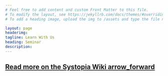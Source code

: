 ```yaml
---
# Feel free to add content and custom Front Matter to this file.
# To modify the layout, see https://jekyllrb.com/docs/themes/#overriding-theme-defaults
# To add a heading image, upload the img to /assets and type the file name + extension into "headerimg"

layout: page
headerimg: 
tagline: Learn With Us
heading: Seminar
description: 
---
```

<div class="container-fluid">
<script type="text/javascript"> 
    document.write('<script type="text/javascript" charset="utf-8" src="https://wiki.ubc.ca/extensions/EmbedPage/getPage.php?title=/index.php/NSS_Seminar&referer=' + document.location.href + ' "><\/script>');
    jQuery(document).ready(function(){
        $('h3 .mw-headline').addClass('news-h3');
        $('#toc').attr("style", "display: none !important");
        $('h2 .mw-headline').addClass('news-h2');
        $('table').wrap('<div class="panel"></div>');
        $('.panel:first').addClass('firstpanel');
        $('.firstpanel').prev().addClass('firstpanelheading');
        $('.firstpanelheading').before('<hr id="hr1" class="container mb-5"><div class="container"><h4>Current Semester</h4></div>');
        $('.toc').each(function() {
            var wrap = $('<div class="container"></div>');
            $(this).nextUntil('#hr1').appendTo(wrap);
            $(this).after(wrap);
        });
        $('.firstpanel').after('<hr class="container mb-5"><div class="container"><h4>Past Semesters</h4></div>');
        $('.panel').prev().addClass('accordion');
        $('.accordion').addClass('container');
        $('.accordion').addClass('expandlink');
        $('.accordion').first().removeClass('expandlink');
        $('.accordion').last().attr("style", "display: none !important;");
        $('.wikitable').addClass('table table-striped small mb-4');
        var acc = document.getElementsByClassName("accordion");
        var i;
        for (i = 1; i < acc.length; i++) {
            acc[i].addEventListener("click", function() {
                this.classList.toggle("active");
                var panel = this.nextElementSibling;
                if (panel.style.display === "block") {
                panel.style.display = "none";
                } else {
                panel.style.display = "block";
                }
            });
        }
    });
</script>
<h2 class="container text-right my-4"><a href="https://wiki.ubc.ca/NSS_Seminar">Read more on the Systopia Wiki <span class="material-icons float-right">arrow_forward</span></a></h2>
</div>